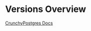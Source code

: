 # Versions Overview
[CrunchyPostgres Docs](https://access.crunchydata.com/documentation/postgres-operator/latest/references/components)